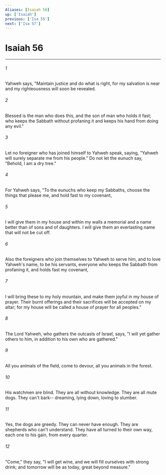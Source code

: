 ```yaml
---
Aliases: [Isaiah 56]
up: ['Isaiah']
previous: ['Isa 55']
next: ['Isa 57']
---
```

# Isaiah 56
***





###### 1 

Yahweh says, "Maintain justice and do what is right, for my salvation is near and my righteousness will soon be revealed. 



###### 2 

Blessed is the man who does this, and the son of man who holds it fast; who keeps the Sabbath without profaning it and keeps his hand from doing any evil." 



###### 3 

Let no foreigner who has joined himself to Yahweh speak, saying, "Yahweh will surely separate me from his people." Do not let the eunuch say, "Behold, I am a dry tree." 



###### 4 

For Yahweh says, "To the eunuchs who keep my Sabbaths, choose the things that please me, and hold fast to my covenant, 



###### 5 

I will give them in my house and within my walls a memorial and a name better than of sons and of daughters. I will give them an everlasting name that will not be cut off. 



###### 6 

Also the foreigners who join themselves to Yahweh to serve him, and to love Yahweh's name, to be his servants, everyone who keeps the Sabbath from profaning it, and holds fast my covenant, 



###### 7 

I will bring these to my holy mountain, and make them joyful in my house of prayer. Their burnt offerings and their sacrifices will be accepted on my altar; for my house will be called a house of prayer for all peoples." 



###### 8 

The Lord Yahweh, who gathers the outcasts of Israel, says, "I will yet gather others to him, in addition to his own who are gathered." 



###### 9 

All you animals of the field, come to devour, all you animals in the forest. 



###### 10 

His watchmen are blind. They are all without knowledge. They are all mute dogs. They can't bark-- dreaming, lying down, loving to slumber. 



###### 11 

Yes, the dogs are greedy. They can never have enough. They are shepherds who can't understand. They have all turned to their own way, each one to his gain, from every quarter. 



###### 12 

"Come," they say, "I will get wine, and we will fill ourselves with strong drink; and tomorrow will be as today, great beyond measure."
